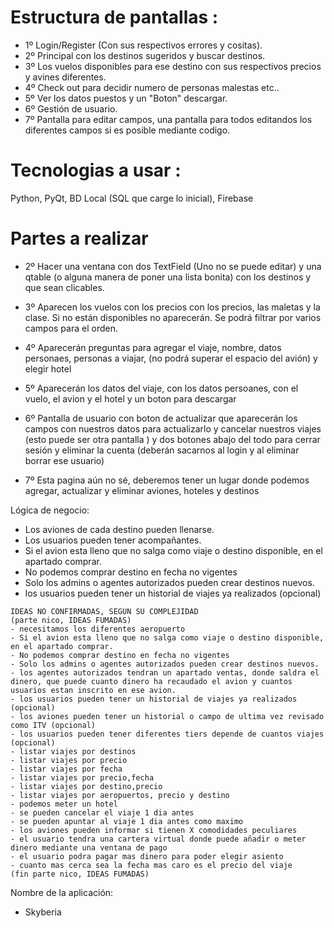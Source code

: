 # Estructura de pantallas : 

- 1º Login/Register (Con sus respectivos errores y cositas).
- 2º Principal con los destinos sugeridos y buscar destinos.
- 3º Los vuelos disponibles para ese destino con sus respectivos precios y avines diferentes.
- 4º Check out para decidir numero de personas malestas etc..
- 5º Ver los datos puestos y un "Boton" descargar.
- 6º Gestión de usuario.
- 7º Pantalla para editar campos, una pantalla para todos editandos los diferentes campos si es posible mediante codigo.

# Tecnologias a usar : 

Python, PyQt, BD Local (SQL que carge lo inicial), Firebase 

# Partes a realizar

- 2º Hacer una ventana con dos TextField (Uno no se puede editar) y una qtable (o alguna manera de poner una lista bonita) con los destinos y que sean clicables.

- 3º Aparecen los vuelos con los precios con los precios, las maletas y la clase. Si no están disponibles no aparecerán. Se podrá filtrar por varios campos para el orden.

- 4º Aparecerán preguntas para agregar el viaje, nombre, datos personaes, personas a viajar, (no podrá superar el espacio del avión) y elegir hotel

- 5º Aparecerán los datos del viaje, con los datos persoanes, con el vuelo, el avion y el hotel y un boton para descargar

- 6º Pantalla de usuario con boton de actualizar que aparecerán los campos con nuestros datos para actualizarlo y cancelar nuestros viajes (esto puede ser otra pantalla ) y dos botones abajo del todo para cerrar sesión y eliminar la cuenta (deberán sacarnos al login y al eliminar borrar ese usuario)

- 7º Esta pagina aún no sé, deberemos tener un lugar donde podemos agregar, actualizar y eliminar aviones, hoteles y destinos

Lógica de negocio:

- Los aviones de cada destino pueden llenarse.
- Los usuarios pueden tener acompañantes.
- Si el avion esta lleno que no salga como viaje o destino disponible, en el apartado comprar.
- No podemos comprar destino en fecha no vigentes
- Solo los admins o agentes autorizados pueden crear destinos nuevos.
- los usuarios pueden tener un historial de viajes ya realizados (opcional)

>
    IDEAS NO CONFIRMADAS, SEGUN SU COMPLEJIDAD
    (parte nico, IDEAS FUMADAS)
    - necesitamos los diferentes aeropuerto
    - Si el avion esta lleno que no salga como viaje o destino disponible, en el apartado comprar.
    - No podemos comprar destino en fecha no vigentes
    - Solo los admins o agentes autorizados pueden crear destinos nuevos.
    - los agentes autorizados tendran un apartado ventas, donde saldra el dinero, que puede cuanto dinero ha recaudado el avion y cuantos usuarios estan inscrito en ese avion.
    - los usuarios pueden tener un historial de viajes ya realizados (opcional)
    - los aviones pueden tener un historial o campo de ultima vez revisado como ITV (opcional)
    - los usuarios pueden tener diferentes tiers depende de cuantos viajes (opcional)
    - listar viajes por destinos
    - listar viajes por precio
    - listar viajes por fecha
    - listar viajes por precio,fecha
    - listar viajes por destino,precio
    - listar viajes por aeropuertos, precio y destino
    - podemos meter un hotel
    - se pueden cancelar el viaje 1 dia antes 
    - se pueden apuntar al viaje 1 dia antes como maximo
    - los aviones pueden informar si tienen X comodidades peculiares
    - el usuario tendra una cartera virtual donde puede añadir o meter dinero mediante una ventana de pago
    - el usuario podra pagar mas dinero para poder elegir asiento 
    - cuanto mas cerca sea la fecha mas caro es el precio del viaje
    (fin parte nico, IDEAS FUMADAS)

Nombre de la aplicación:
- Skyberia 
